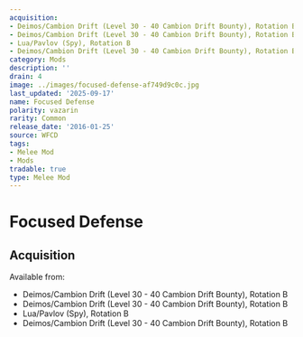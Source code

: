 ```yaml
---
acquisition:
- Deimos/Cambion Drift (Level 30 - 40 Cambion Drift Bounty), Rotation B
- Deimos/Cambion Drift (Level 30 - 40 Cambion Drift Bounty), Rotation B
- Lua/Pavlov (Spy), Rotation B
- Deimos/Cambion Drift (Level 30 - 40 Cambion Drift Bounty), Rotation B
category: Mods
description: ''
drain: 4
image: ../images/focused-defense-af749d9c0c.jpg
last_updated: '2025-09-17'
name: Focused Defense
polarity: vazarin
rarity: Common
release_date: '2016-01-25'
source: WFCD
tags:
- Melee Mod
- Mods
tradable: true
type: Melee Mod
---
```


# Focused Defense

## Acquisition

Available from:
- Deimos/Cambion Drift (Level 30 - 40 Cambion Drift Bounty), Rotation B
- Deimos/Cambion Drift (Level 30 - 40 Cambion Drift Bounty), Rotation B
- Lua/Pavlov (Spy), Rotation B
- Deimos/Cambion Drift (Level 30 - 40 Cambion Drift Bounty), Rotation B

